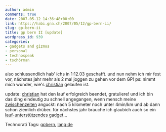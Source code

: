 ```yaml
---
author: admin
comments: true
date: 2007-05-12 14:36:48+00:00
link: https://habi.gna.ch/2007/05/12/gp-bern-ii/
slug: gp-bern-ii
title: gp bern II [update]
wordpress_id: 939
categories:
- gadgets and gizmos
- personal
- technospeak
- tschörman
---
```


also schlussendlich hab' ichs in 1:12.03 geschafft.
und nun nehm ich mir fest vor, nächstes jahr mehr als 2 mal joggen zu gehen vor dem GP!
ps: nimmt mich wunder, wie's [christian](https://hymnos.existenz.ch/2007/05/11/mit-high-tech-an-den-grand-prix-bern/) gelaufen ist.

update: [christian](https://hymnos.existenz.ch/2007/05/13/13016-mein-erster-grand-prix-bern/#comment-2522) hat den lauf erfolgreich beendet, gratuliere! und ich bin das ding eindeutig zu schnell angegangen, wenn mensch meine [zwischenzeiten](http://bern.mikatiming.de/2007/index.php?content=detail&id=296235) anguckt: nach 5 kilometer noch unter 4min/km und ab dann schon ziemlich drüber. für nächstes jahr brauche ich glaubich auch so ein [lauf-unterstützendes gadget](http://www.apple.com/ipod/nike/)...


Technorati Tags: [gpbern](http://www.technorati.com/tag/gpbern), [lang:de](http://www.technorati.com/tag/lang:de)
